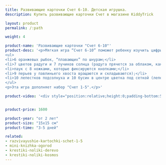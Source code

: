 ```yaml
---
title: Развивающие карточки Счет 6-10. Детская игрушка.
description: Купить развивающие карточки Счет в магазине KiddyTrick

layout: product
permalink: /:path

weight: 4

product-name: 'Развивающие карточки "Счет 6-10"'
product-desc: '<p>Мягкая игра “Счет 6-10” поможет ребенку изучить цифры от 6 до 10. Игра состоит из 5 страниц-карточек. Каждая карточка содержит аппликацию и место для съемной цифры-фишки. Цифры крепятся к странице кнопками. Аппликации содержат подвижные несъемные элементы:</p>
<ul>
<li>6 оранжевых рыбок, “плавающих” по шнурам;</li>
<li>7 цветов радуги и 7 лучиков солнца (радуга прячется за облаком, каждая полоска радуги крепится к облачку магнитом);</li>
<li>паук с 8 ножками, которые фиксируются кнопками;</li>
<li>9 перьев у павлиньего хвоста вращаются и складываются);</li>
<li>10 лепестков подсолнуха и 10 бусин в центре цветка под сеткой (лепестки скрываются и раскрываются).</li>
</ul>
<p>Эта игра дополняет набор "Счет 1-5".</p>'

product-video: '<div style="position:relative;height:0;padding-bottom:56.25%"><iframe src="https://www.youtube.com/embed/dJoiqx0Q5vo?ecver=2" width="640" height="360" frameborder="0" style="position:absolute;width:100%;height:100%;left:0" allowfullscreen></iframe></div>'


product-price: 1600

product-year: "от 2 лет"
product-size: "15х15 см"
product-time: "3-5 дней"

related:
- razvivayushie-kartochki-schet-1-5
- mini-knizhka-ogorod
- krestiki-noliki-derevo
- krestiki-noliki-kosmos
---
```

	